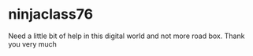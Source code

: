 # ninjaclass76
Need a little bit of help in this digital world and not more road box. Thank you very much
